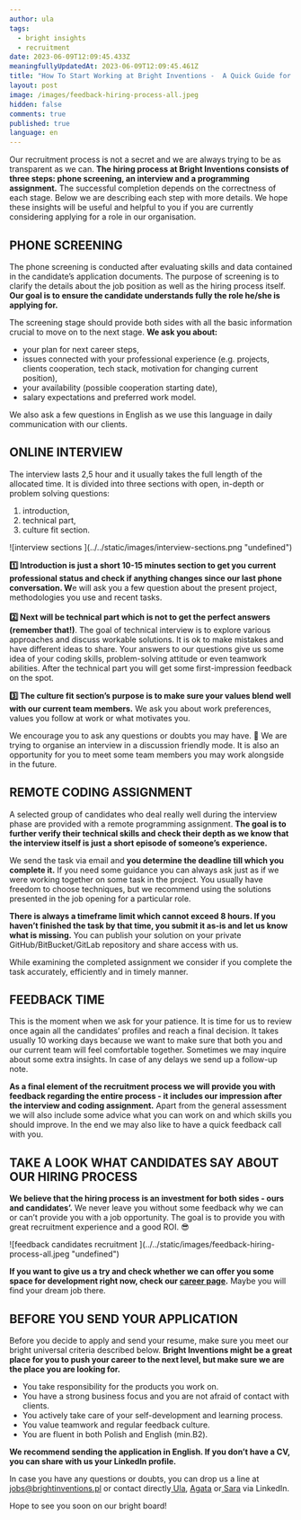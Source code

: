 ```yaml
---
author: ula
tags:
  - bright insights
  - recruitment
date: 2023-06-09T12:09:45.433Z
meaningfullyUpdatedAt: 2023-06-09T12:09:45.461Z
title: "How To Start Working at Bright Inventions -  A Quick Guide for Candidates "
layout: post
image: /images/feedback-hiring-process-all.jpeg
hidden: false
comments: true
published: true
language: en
---
```

Our recruitment process is not a secret and we are always trying to be as transparent as we can. **The hiring process at Bright Inventions consists of three steps: phone screening, an interview and a programming assignment.** The successful completion depends on the correctness of each stage. Below we are describing each step with more details. We hope these insights will be useful and helpful to you if you are currently considering applying for a role in our organisation.

## **PHONE SCREENING** 

The phone screening is conducted after evaluating skills and data contained in the candidate’s application documents. The purpose of screening is to clarify the details about the job position as well as the hiring process itself. **Our goal is to ensure the candidate understands fully the role he/she is applying for.** 

The screening stage should provide both sides with all the basic information crucial to move on to the next stage. **We ask you about:** 

* your plan for next career steps,  
* issues connected with your professional experience (e.g. projects, clients cooperation, tech stack, motivation for changing current position), 
* your availability (possible cooperation starting date),
* salary expectations and preferred work model.

We also ask a few questions in English as we use this language in daily communication with our clients.

## **ONLINE INTERVIEW** 

The interview lasts 2,5 hour and it usually takes the full length of the allocated time. It is divided into three sections with open, in-depth or problem solving questions:

1. introduction,
2. technical part,
3. culture fit section.  

<div className="image">![interview sections ](../../static/images/interview-sections.png "undefined")</div>

**1️⃣ Introduction is just a short 10-15 minutes section to get you current professional status and check if anything changes since our last phone conversation. W**e will ask you a few question about the present project, methodologies you use and recent tasks. \
\
**2️⃣ Next will be technical part which is not to get the perfect answers (remember that!)**. The goal of technical interview is to explore various approaches and discuss workable solutions. It is ok to make mistakes and have different ideas to share. Your answers to our questions give us some idea of your coding skills, problem-solving attitude or even teamwork abilities. After the technical part you will get some first-impression feedback on the spot. 

**3️⃣ The culture fit section’s purpose is to make sure your values blend well with our current team members.** We ask you about work preferences, values you follow at work or what motivates you.

We encourage you to ask any questions or doubts you may have. 🧡 We are trying to organise an interview in a discussion friendly mode. It is also an opportunity for you to meet some team members you may work alongside in the future.

## **REMOTE CODING ASSIGNMENT** 

A selected group of candidates who deal really well during the interview phase are provided with a remote programming assignment. **The goal is to further verify their technical skills and check their depth as we know that the interview itself is just a short episode of someone’s experience.**

We send the task via email and **you determine the deadline till which you complete it.** If you need some guidance you can always ask just as if we were working together on some task in the project. You usually have freedom to choose techniques, but we recommend using the solutions presented in the job opening for a particular role. 

**There is always a timeframe limit which cannot exceed 8 hours. If you haven’t finished the task by that time, you submit it as-is and let us know what is missing.** You can publish your solution on your private GitHub/BitBucket/GitLab repository and share access with us.

While examining the completed assignment we consider if you complete the task accurately, efficiently and in timely manner. 

## **FEEDBACK TIME** 

This is the moment when we ask for your patience. It is time for us to review once again all the candidates’ profiles and reach a final decision. It takes usually 10 working days because we want to make sure that both you and our current team will feel comfortable together. Sometimes we may inquire about some extra insights. In case of any delays we send up a follow-up note.

**As a final element of the recruitment process we will provide you with feedback regarding the entire process - it includes our impression after the interview and coding assignment.** Apart from the general assessment we will also include some advice what you can work on and which skills you should improve. In the end we may also like to have a quick feedback call with you. 

## **TAKE A LOOK WHAT CANDIDATES SAY ABOUT OUR HIRING PROCESS** 

**We believe that the hiring process is an investment for both sides - ours and candidates’.** We never leave you without some feedback why we can or can’t provide you with a job opportunity. The goal is to provide you with great recruitment experience and a good ROI. 😎

<div className="image">![feedback candidates recruitment ](../../static/images/feedback-hiring-process-all.jpeg "undefined")</div>

**If you want to give us a try and check whether we can offer you some space for development right now, check our [career page](https://brightinventions.pl/career/).** Maybe you will find your dream job there. 

## **BEFORE YOU SEND YOUR APPLICATION**

Before you decide to apply and send your resume, make sure you meet our bright universal criteria described below. **Bright Inventions might be a great place for you to push your career to the next level, but make sure we are the place you are looking for.** 

* You take responsibility for the products you work on. 
* You have a strong business focus and you are not afraid of contact with clients. 
* You actively take care of your self-development and learning process. 
* You value teamwork and regular feedback culture. 
* You are fluent in both Polish and English (min.B2). 

**We recommend sending the application in English. If you don’t have a CV, you can share with us your LinkedIn profile.**

In case you have any questions or doubts, you can drop us a line at [jobs@brightinventions.pl](mailto:jobs@brightinventions.pl) or contact directly[ Ula](https://www.linkedin.com/in/urszula-stankiewicz-rusek/), [Agata](https://www.linkedin.com/in/agatamietlinska/) or[ Sara](https://www.linkedin.com/in/saralecka81680085/) via LinkedIn. 

Hope to see you soon on our bright board!
